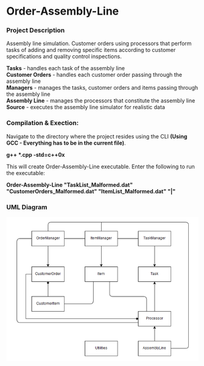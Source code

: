# Order-Assembly-Line


### Project Description
Assembly line simulation. Customer orders using processors that perform tasks of adding and removing specific items according to customer specifications and quality control inspections.

**Tasks** - handles each task of the assembly line  
**Customer Orders** - handles each customer order passing through the assembly line  
**Managers** - manages the tasks, customer orders and items passing through the assembly line  
**Assembly Line** - manages the processors that constitute the assembly line  
**Source** - executes the assembly line simulator for realistic data  


### Compilation & Exection:   
Navigate to the directory where the project resides using the CLI **(Using GCC - Everything has to be in the current file)**.    
  
**g++ \*.cpp -std=c++0x**  
  
This will create Order-Assembly-Line executable. Enter the following to run the executable:  
  
**Order-Assembly-Line "TaskList_Malformed.dat" "CustomerOrders_Malformed.dat" "ItemList_Malformed.dat" "|"**



### UML Diagram
![UML Diagram](/Images/UML.png)
